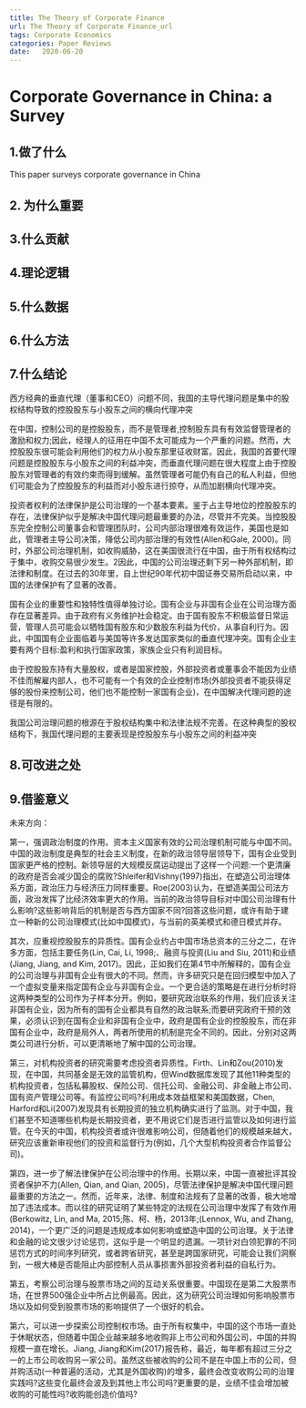 ```yaml
---
title: The Theory of Corporate Finance
url: The Theory of Corporate Finance_url
tags: Corporate Economics
categories: Paper Reviews
date:   2020-06-20 
---
```


# Corporate Governance in China: a Survey

## **1.做了什么**

This paper surveys corporate governance in China

## 2. 为什么重要

## 3.什么贡献

## 4.理论逻辑

## 5.什么数据

## 6.什么方法

## 7.什么结论

西方经典的垂直代理（董事和CEO）问题不同，我国的主导代理问题是集中的股权结构导致的控股股东与小股东之间的横向代理冲突

在中国，控制公司的是控股股东，而不是管理者,控制股东具有有效监督管理者的激励和权力;因此，经理人的征用在中国不太可能成为一个严重的问题。然而，大控股股东很可能会利用他们的权力从小股东那里征收财富。因此，我国的首要代理问题是控股股东与小股东之间的利益冲突，而垂直代理问题在很大程度上由于控股股东对管理者的有效约束而得到缓解。虽然管理者可能仍有自己的私人利益，但他们可能会为了控股股东的利益而对小股东进行掠夺，从而加剧横向代理冲突。

投资者权利的法律保护是公司治理的一个基本要素。鉴于占主导地位的控股股东的存在，法律保护似乎是解决中国代理问题最重要的办法，尽管并不完美。当控股股东完全控制公司董事会和管理团队时，公司内部治理很难有效运作，美国也是如此，管理者主导公司决策，降低公司内部治理的有效性(Allen和Gale, 2000)。同时，外部公司治理机制，如收购威胁，这在美国很流行在中国，由于所有权结构过于集中，收购交易很少发生。2因此，中国的公司治理还剩下另一种外部机制，即法律和制度。在过去的30年里，自上世纪90年代初中国证券交易所启动以来，中国的法律保护有了显著的改善。

国有企业的重要性和独特性值得单独讨论。国有企业与非国有企业在公司治理方面存在显著差异。由于政府有义务维护社会稳定。由于国有股东不积极监督日常运营，管理人员可能会以牺牲国有股东和少数股东利益为代价，从事自利行为。因此，中国国有企业面临着与美国等许多发达国家类似的垂直代理冲突。国有企业主要有两个目标:盈利和执行国家政策，家族企业只有利润目标。

由于控股股东持有大量股权，或者是国家控股，外部投资者或董事会不能因为业绩不佳而解雇内部人，也不可能有一个有效的企业控制市场(外部投资者不能获得足够的股份来控制公司，他们也不能控制一家国有企业)，在中国解决代理问题的途径是有限的。





我国公司治理问题的根源在于股权结构集中和法律法规不完善。在这种典型的股权结构下，我国代理问题的主要表现是控股股东与小股东之间的利益冲突





## 8.可改进之处

## 9.借鉴意义

未来方向：

第一，强调政治制度的作用。资本主义国家有效的公司治理机制可能与中国不同。中国的政治制度是典型的社会主义制度，在新的政治领导层领导下，国有企业受到国家更严格的控制。新领导层的大规模反腐运动提出了这样一个问题:一个更清廉的政府是否会减少国企的腐败?Shleifer和Vishny(1997)指出，在塑造公司治理体系方面，政治压力与经济压力同样重要。Roe(2003)认为，在塑造美国公司法方面，政治发挥了比经济效率更大的作用。当前的政治领导目标对中国公司治理有什么影响?这些影响背后的机制是否与西方国家不同?回答这些问题，或许有助于建立一种新的公司治理模式(比如中国模式)，与当前的英美模式和德日模式并存。

其次，应重视控股股东的异质性。国有企业约占中国市场总资本的三分之二，在许多方面，包括主要任务(Lin, Cai, Li, 1998;、融资与投资(Liu and Siu, 2011)和业绩(Jiang, Jiang, and Kim, 2017)。因此，正如我们在第4节中所解释的，国有企业的公司治理与非国有企业有很大的不同。然而，许多研究只是在回归模型中加入了一个虚拟变量来指定国有企业与非国有企业。一个更合适的策略是在进行分析时将这两种类型的公司作为子样本分开。例如，要研究政治联系的作用，我们应该关注非国有企业，因为所有的国有企业都具有自然的政治联系;而要研究政府干预的效果，必须认识到在国有企业和非国有企业中，政府是国有企业的控股股东，而在非国有企业中，政府是局外人，两者所使用的机制是完全不同的。因此，分别对这两类公司进行分析，可以更清晰地了解中国的公司治理。

第三，对机构投资者的研究需要考虑投资者异质性。Firth、Lin和Zou(2010)发现，在中国，共同基金是无效的监管机构，但Wind数据库发现了其他11种类型的机构投资者，包括私募股权、保险公司、信托公司、金融公司、非金融上市公司、国有资产管理公司等。有监控公司吗?利用成本效益框架和美国数据，Chen, Harford和Li(2007)发现具有长期投资的独立机构确实进行了监测。对于中国，我们甚至不知道哪些机构是长期投资者，更不用说它们是否进行监管以及如何进行监管。在今天的中国，机构投资者或许很难影响公司，但随着他们的规模越来越大，研究应该重新审视他们的投资和监督行为(例如，几个大型机构投资者合作监督公司)。

第四，进一步了解法律保护在公司治理中的作用。长期以来，中国一直被批评其投资者保护不力(Allen, Qian, and Qian, 2005)，尽管法律保护是解决中国代理问题最重要的方法之一。然而，近年来，法律、制度和法规有了显著的改善，极大地增加了违法成本。而以往的研究证明了某些特定的法规在公司治理中发挥了有效作用(Berkowitz, Lin, and Ma, 2015;陈、柯、杨，2013年;(Lennox, Wu, and Zhang, 2014)，一个更广泛的问题是违规成本如何影响或塑造中国的公司治理。关于法律和金融的论文很少讨论惩罚，这似乎是一个明显的遗漏。一项针对白领犯罪的不同惩罚方式的时间序列研究，或者跨省研究，甚至是跨国家研究，可能会让我们洞察到，一根大棒是否能阻止内部控制人员从事损害外部投资者利益的自私行为。

第五，考察公司治理与股票市场之间的互动关系很重要。中国现在是第二大股票市场，在世界500强企业中所占比例最高。因此，这为研究公司治理如何影响股票市场以及如何受到股票市场的影响提供了一个很好的机会。

第六，可以进一步探索公司控制权市场。由于所有权集中，中国的这个市场一直处于休眠状态，但随着中国企业越来越多地收购非上市公司和外国公司，中国的并购规模一直在增长。Jiang, Jiang和Kim(2017)报告称，最近，每年都有超过三分之一的上市公司收购另一家公司。虽然这些被收购的公司不是在中国上市的公司，但并购活动(一种普遍的活动，尤其是外国收购)的增多，最终会改变收购公司的治理实践吗?这些变化最终会波及到其他上市公司吗?更重要的是，业绩不佳会增加被收购的可能性吗?收购能创造价值吗?







